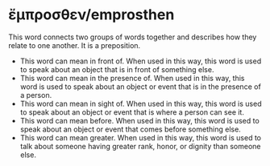 # ἔμπροσθεν/emprosthen
This word connects two groups of words together and describes how they relate to one another. It is a preposition.
* This word can mean in front of. When used in this way, this word is used to speak about an object that is in front of something else.
* This word can mean in the presence of. When used in this way, this word is used to speak about an object or event that is in the presence of a person.
* This word can mean in sight of. When used in this way, this word is used to speak about an object or event that is where a person can see it.
* This word can mean before. When used in this way, this word is used to speak about an object or event that comes before something else.
* This word can mean greater. When used in this way, this word is used to talk about someone having greater rank, honor, or dignity than someone else.
